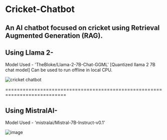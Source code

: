 # Cricket-Chatbot

## An AI chatbot focused on cricket using Retrieval Augmented Generation (RAG).

## Using Llama 2-
Model Used - 'TheBloke/Llama-2-7B-Chat-GGML' [Quantized llama 2 7B chat model]
Can be used to run offline in local CPU.

![cricket chatbot](https://github.com/Ahmed-Anwar-2001/Cricket-Chatbot/assets/68177550/0ee4f860-f729-4f86-bdfb-b55a8c030bbf)


===========================================================================

## Using MistralAI-
Model Used - 'mistralai/Mistral-7B-Instruct-v0.1'

![image](https://github.com/Ahmed-Anwar-2001/Cricket-Chatbot/assets/68177550/8836c07e-796d-4e6a-8874-41b18f9b3a2c)



